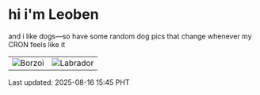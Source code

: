 # hi i'm Leoben

and i like dogs—so have some random dog pics that change whenever my CRON feels like it

|  |  |
|--------|----------|
| ![Borzoi](https://random-dog-vercel.vercel.app/api/random-borzoi?v=1755330342) | ![Labrador](https://random-dog-vercel.vercel.app/api/random-labrador?v=1755330342) |

Last updated: 2025-08-16 15:45 PHT

